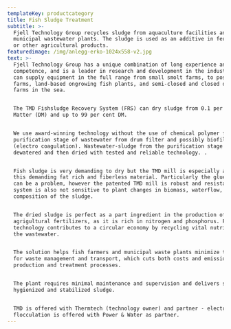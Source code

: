 ```yaml
---
templateKey: productcategory
title: Fish Sludge Treatment
subtitle: >-
  Fjell Technology Group recycles sludge from aquaculture facilities and
  municipal wastewater plants. The sludge is used as an additive in fertiliser
  or other agricultural products. 
featuredimage: /img/anlegg-erko-1024x558-v2.jpg
text: >-
  Fjell Technology Group has a unique combination of long experience and high
  competence, and is a leader in research and development in the industry. We
  can supply equipment in the full range from small smolt farms, to post-smolt
  farms, land-based ongrowing fish plants, and semi-closed and closed ongrowing
  farms in the sea.


  The TMD Fishsludge Recovery System (FRS) can dry sludge from 0.1 per cent Dry
  Matter (DM) and up to 99 per cent DM. 


  We use award-winning technology without the use of chemical polymer for the
  purification stage of wastewater from drum filter and possibly biofilter
  (electro coagulation). Wastewater-sludge from the purification stage is then
  dewatered and then dried with tested and reliable technology. .


  Fish sludge is very demanding to dry but the TMD mill is especially adapted to
  this demanding fat rich and fiberless material. Particularly the glue phase
  can be a problem, however the patented TMD mill is robust and resistant. The
  system is also not sensitive to plant changes in biomass, waterflow, or in the
  composition of the sludge.


  The dried sludge is perfect as a part ingredient in the production of
  agrigultural fertilizers, as it is rich in nitrogen and phosphorus. Fjell's
  technology contributes to a circular economy by recycling vital nutrients from
  the wastewater.


  The solution helps fish farmers and municipal waste plants minimize the need
  for waste management and transport, which cuts both costs and emissions from
  production and treatment processes.


  The plant requires minimal maintenance and supervision and delivers stable
  hygienized and stabilized sludge.


  TMD is offered with Thermtech (technology owner) and partner - electro
  flocculation is offered with Power & Water as partner.
---
```


